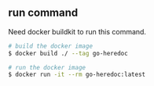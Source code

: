 ## run command
Need docker buildkit to run this command.

```bash
# build the docker image
$ docker build ./ --tag go-heredoc

# run the docker image
$ docker run -it --rm go-heredoc:latest
```
